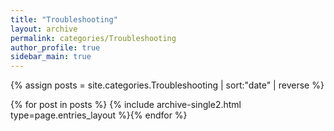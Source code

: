 ```yaml
---
title: "Troubleshooting"
layout: archive
permalink: categories/Troubleshooting
author_profile: true
sidebar_main: true
---
```


{% assign posts = site.categories.Troubleshooting | sort:"date" | reverse %}

{% for post in posts %} {% include archive-single2.html type=page.entries_layout %}{% endfor %}
